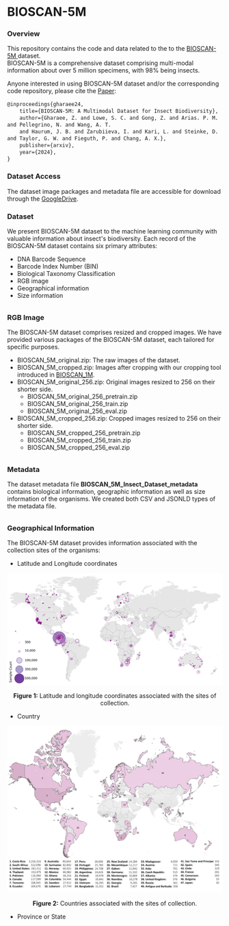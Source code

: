 # BIOSCAN-5M


##### <h3> Overview
This repository contains the code and data related to the to the [BIOSCAN-5M ](https://biodiversitygenomics.net/5M-insects/)
dataset.  
BIOSCAN-5M is a comprehensive dataset comprising multi-modal information about over 5 million specimens, with 98% being insects. 

Anyone interested in using BIOSCAN-5M dataset and/or the corresponding code repository, 
please cite the [Paper]():

```
@inproceedings{gharaee24,
    title={BIOSCAN-5M: A Multimodal Dataset for Insect Biodiversity},
    author={Gharaee, Z. and Lowe, S. C. and Gong, Z. and Arias. P. M. and Pellegrino, N. and Wang, A. T. 
    and Haurum, J. B. and Zarubiieva, I. and Kari, L. and Steinke, D. and Taylor, G. W. and Fieguth, P. and Chang, A. X.},
    publisher={arxiv},
    year={2024},
}
```
##### <h3> Dataset Access
The dataset image packages and metadata file are accessible for download through 
the [GoogleDrive](https://drive.google.com/drive/u/1/folders/1Jc57eKkeiYrnUBc9WlIp-ZS_L1bVlT-0).

##### <h3> Dataset
We present BIOSCAN-5M dataset to the machine learning community with valuable information about insect's biodiversity. 
Each record of the BIOSCAN-5M dataset contains six primary attributes:
* DNA Barcode Sequence
* Barcode Index Number (BIN)
* Biological Taxonomy Classification
* RGB image
* Geographical information 
* Size information



###### <h3> RGB Image 

The BIOSCAN-5M dataset comprises resized and cropped images.
We have provided various packages of the BIOSCAN-5M dataset, each tailored for specific purposes.

* BIOSCAN_5M_original.zip: The raw images of the dataset.
* BIOSCAN_5M_cropped.zip: Images after cropping with our cropping tool introduced in [BIOSCAN_1M](https://github.com/zahrag/BIOSCAN-1M).
* BIOSCAN_5M_original_256.zip: Original images resized to 256 on their shorter side.
  * BIOSCAN_5M_original_256_pretrain.zip
  * BIOSCAN_5M_original_256_train.zip
  * BIOSCAN_5M_original_256_eval.zip
* BIOSCAN_5M_cropped_256.zip: Cropped images resized to 256 on their shorter side.
  * BIOSCAN_5M_cropped_256_pretrain.zip
  * BIOSCAN_5M_cropped_256_train.zip
  * BIOSCAN_5M_cropped_256_eval.zip

###### <h3> Metadata 
The dataset metadata file **BIOSCAN_5M_Insect_Dataset_metadata** contains biological information, geographic information as well as 
size information of the organisms. We created both CSV and JSONLD types of the metadata file.

###### <h3> Geographical Information
The BIOSCAN-5M dataset provides information associated with the collection sites of the organisms:
* Latitude and Longitude coordinates

<div style="text-align: center;">
  <img src="BIOSCAN_images/repo_images/BIOSCAN_5M_Insect_Dataset_lat_lon_map.png" alt="Alt Text" />
  <p><b>Figure 1:</b> Latitude and longitude coordinates associated with the sites of collection.</p>
</div>

* Country
<div style="text-align: center;">
  <img src="BIOSCAN_images/repo_images/map_supplement3.png" alt="Alt Text" />
  <p><b>Figure 2:</b> Countries associated with the sites of collection.</p>
</div>

* Province or State


 

